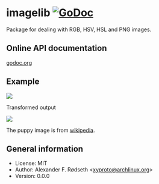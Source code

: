 # imagelib [![GoDoc](https://godoc.org/github.com/xyproto/imagelib?status.svg)](http://godoc.org/github.com/xyproto/imagelib)

Package for dealing with RGB, HSV, HSL and PNG images.

Online API documentation
------------------------

[godoc.org](http://godoc.org/github.com/xyproto/imagelib)


Example
-------

<img src="https://raw.githubusercontent.com/xyproto/imagelib/master/examples/puppyart/puppy.png">

Transformed output

<img src="https://raw.githubusercontent.com/xyproto/imagelib/master/examples/puppyart/out.png">

The puppy image is from [wikipedia](http://upload.wikimedia.org/wikipedia/commons/c/c7/Puppy_on_Halong_Bay.jpg).


General information
-------------------

* License: MIT
* Author: Alexander F. Rødseth &lt;xyproto@archlinux.org&gt;
* Version: 0.0.0
